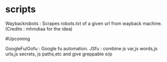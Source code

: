 # scripts

Waybackrobots : Scrapes robots.txt of a given url from wayback machine. (Credits : mhmdiaa for the idea)

#Upcoming

GoogleFu/Gofu : Google fu automation.
JSfu : combine js var,js words,js urls,js secrets, js paths,etc and give greppable o/p
